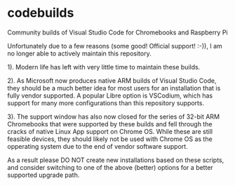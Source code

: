 # codebuilds
Community builds of Visual Studio Code for Chromebooks and Raspberry Pi

Unfortunately due to a few reasons (some good!  Official support! :-)), I am no longer able to actively maintain this repository.

1). Modern life has left with very little time to maintain these builds.

2). As Microsoft now produces native ARM builds of Visual Studio Code, they should be a much better idea for most users for an installation that is fully vendor supported.  A popular Libre option is VSCodium, which has support for many more configurations than this repository supports.

3). The support window has also now closed for the series of 32-bit ARM Chromebooks that were supported by these builds and fell through the cracks of native Linux App support on Chrome OS.  While these are still feasible devices, they should likely not be used with Chrome OS as the opperating system due to the end of vendor software support.

As a result please DO NOT create new installations based on these scripts, and consider switching to one of the above (better) options for a better supported upgrade path.
